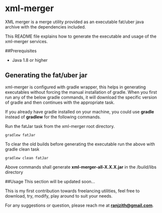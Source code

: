 # xml-merger

XML merger is a merge utility provided as an executable fat/uber java archive with the dependencies included.

This README file explains how to generate the executable and usage of the xml-merger services.

##Prerequisites
* Java 1.8 or higher

## Generating the fat/uber jar

xml-merger is configured with gradle wrapper, this helps in generating executables without forcing the manual installation of gradle. 
When you first run any of the below gradle commands, it will download the specific version of gradle and then continues with the appropriate task.

If you already have gradle installed on your machine, you could use **gradle** instead of **gradlew** for the following commands.

Run the fatJar task from the xml-merger root directory.

    gradlew fatJar

To clear the old builds before generating the executable run the above with gradle clean task

    gradlew clean fatJar

Above commands shall generate **xml-merger-all-X.X.X.jar** in the <xml-merger-root>/build/libs directory

##Usage
This section will be updated soon...

This is my first contribution towards freelancing utilities, feel free to download, try, modify, play around to suit your needs.

For any suggestions or question, please reach me at **ranjzith@gmail.com**.